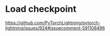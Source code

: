 # Load checkpoint
https://github.com/PyTorchLightning/pytorch-lightning/issues/924#issuecomment-591108496